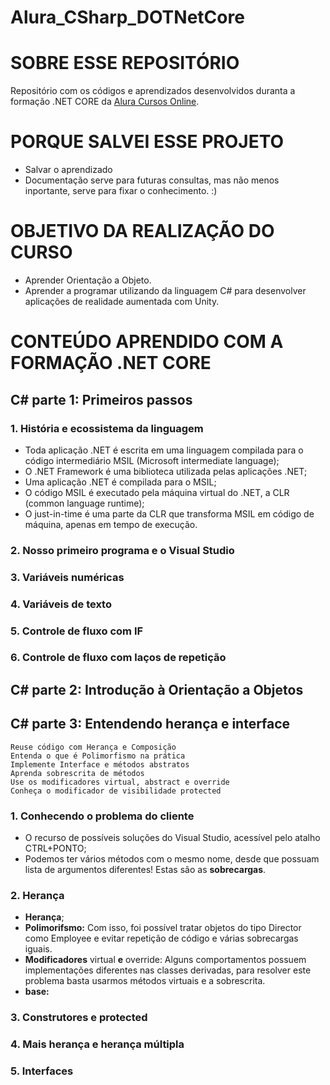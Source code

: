# Alura_CSharp_DOTNetCore

# SOBRE ESSE REPOSITÓRIO
Repositório com os códigos e aprendizados desenvolvidos duranta a formação .NET CORE da [Alura Cursos Online](https://www.alura.com.br/).


# PORQUE SALVEI ESSE PROJETO

* Salvar o aprendizado
* Documentação serve para futuras consultas, mas não menos inportante, serve para fixar o conhecimento. :)


# OBJETIVO DA REALIZAÇÃO DO CURSO

* Aprender Orientação a Objeto.
* Aprender a programar utilizando da linguagem C# para desenvolver aplicações de realidade aumentada com Unity.


# CONTEÚDO APRENDIDO COM A FORMAÇÃO .NET CORE

## C# parte 1: Primeiros passos    
  
### 1. História e ecossistema da linguagem
  
* Toda aplicação .NET é escrita em uma linguagem compilada para o código intermediário MSIL (Microsoft intermediate language);    
* O .NET Framework é uma biblioteca utilizada pelas aplicações .NET;   
* Uma aplicação .NET é compilada para o MSIL;    
* O código MSIL é executado pela máquina virtual do .NET, a CLR (common language runtime);    
* O just-in-time é uma parte da CLR que transforma MSIL em código de máquina, apenas em tempo de execução.        
    
### 2. Nosso primeiro programa e o Visual Studio
### 3. Variáveis numéricas
### 4. Variáveis de texto
### 5. Controle de fluxo com IF
### 6. Controle de fluxo com laços de repetição
  

## C# parte 2: Introdução à Orientação a Objetos


## C# parte 3: Entendendo herança e interface

    Reuse código com Herança e Composição
    Entenda o que é Polimorfismo na prática
    Implemente Interface e métodos abstratos
    Aprenda sobrescrita de métodos
    Use os modificadores virtual, abstract e override
    Conheça o modificador de visibilidade protected

### 1. Conhecendo o problema do cliente

* O recurso de possíveis soluções do Visual Studio, acessível pelo atalho CTRL+PONTO;
* Podemos ter vários métodos com o mesmo nome, desde que possuam lista de argumentos diferentes! Estas são as **sobrecargas**.

### 2. Herança

* **Herança**;
* **Polimorifsmo:** Com isso, foi possível tratar objetos do tipo Director como Employee e evitar repetição de código e várias sobrecargas iguais.
* **Modificadores** virtual **e** override: Alguns comportamentos possuem implementações diferentes nas classes derivadas, para resolver este problema basta usarmos métodos virtuais e a sobrescrita.
* **base:** 

### 3. Construtores e protected
### 4. Mais herança e herança múltipla
### 5. Interfaces
